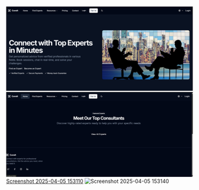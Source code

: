 ![Screenshot](https://raw.githubusercontent.com/prakash-ui/cunslt/main/Screenshot%202025-04-05%20152933.png)
![Screenshot](https://github.com/prakash-ui/cunslt/blob/main/Screenshot%202025-04-05%20153013.png?raw=true)
[Screenshot 2025-04-05 153110](https://github.com/user-attachments/assets/53345b4e-3451-4add-b068-2f9a82dfe060)
![Screenshot 2025-04-05 153140](https://github.com/user-attachments/assets/bb4a9ed9-fd17-4014-823f-33e2873b5dab)




